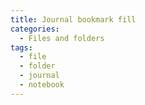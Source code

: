 ```yaml
---
title: Journal bookmark fill
categories:
  - Files and folders
tags:
  - file
  - folder
  - journal
  - notebook
---
```

